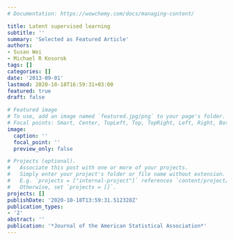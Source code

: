 ```yaml
---
# Documentation: https://wowchemy.com/docs/managing-content/

title: Latent supervised learning
subtitle: ''
summary: 'Selected as Featured Article'
authors:
- Susan Wei
- Michael R Kosorok
tags: []
categories: []
date: '2013-09-01'
lastmod: 2020-10-18T16:59:31+03:00
featured: true
draft: false

# Featured image
# To use, add an image named `featured.jpg/png` to your page's folder.
# Focal points: Smart, Center, TopLeft, Top, TopRight, Left, Right, BottomLeft, Bottom, BottomRight.
image:
  caption: ''
  focal_point: ''
  preview_only: false

# Projects (optional).
#   Associate this post with one or more of your projects.
#   Simply enter your project's folder or file name without extension.
#   E.g. `projects = ["internal-project"]` references `content/project/deep-learning/index.md`.
#   Otherwise, set `projects = []`.
projects: []
publishDate: '2020-10-18T13:59:31.512328Z'
publication_types:
- '2'
abstract: ''
publication: '*Journal of the American Statistical Association*'
---
```

